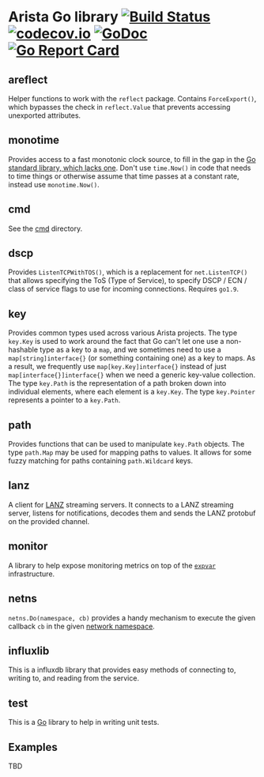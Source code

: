 # Arista Go library [![Build Status](https://travis-ci.org/aristanetworks/goarista.svg?branch=master)](https://travis-ci.org/aristanetworks/goarista) [![codecov.io](http://codecov.io/github/aristanetworks/goarista/coverage.svg?branch=master)](http://codecov.io/github/aristanetworks/goarista?branch=master) [![GoDoc](https://godoc.org/github.com/teachain/goarista?status.png)](https://godoc.org/github.com/teachain/goarista) [![Go Report Card](https://goreportcard.com/badge/github.com/teachain/goarista)](https://goreportcard.com/report/github.com/teachain/goarista)

## areflect

Helper functions to work with the `reflect` package.  Contains
`ForceExport()`, which bypasses the check in `reflect.Value` that
prevents accessing unexported attributes.

## monotime

Provides access to a fast monotonic clock source, to fill in the gap in the
[Go standard library, which lacks one](https://github.com/golang/go/issues/12914).
Don't use `time.Now()` in code that needs to time things or otherwise assume
that time passes at a constant rate, instead use `monotime.Now()`.

## cmd

See the [cmd](cmd) directory.

## dscp

Provides `ListenTCPWithTOS()`, which is a replacement for `net.ListenTCP()`
that allows specifying the ToS (Type of Service), to specify DSCP / ECN /
class of service flags to use for incoming connections. Requires `go1.9`.

## key

Provides common types used across various Arista projects. The type `key.Key`
is used to work around the fact that Go can't let one use a non-hashable type
as a key to a `map`, and we sometimes need to use a `map[string]interface{}`
(or something containing one) as a key to maps. As a result, we frequently use
`map[key.Key]interface{}` instead of just `map[interface{}]interface{}` when we
need a generic key-value collection. The type `key.Path` is the representation
of a path broken down into individual elements, where each element is a `key.Key`.
The type `key.Pointer` represents a pointer to a `key.Path`.

## path

Provides functions that can be used to manipulate `key.Path` objects. The type
`path.Map` may be used for mapping paths to values. It allows for some fuzzy
matching for paths containing `path.Wildcard` keys.

## lanz
A client for [LANZ](https://eos.arista.com/latency-analyzer-lanz-architectures-and-configuration/)
streaming servers. It connects to a LANZ streaming server,
listens for notifications, decodes them and sends the LANZ protobuf on the
provided channel.

## monitor

A library to help expose monitoring metrics on top of the
[`expvar`](https://golang.org/pkg/expvar/) infrastructure.

## netns

`netns.Do(namespace, cb)` provides a handy mechanism to execute the given
callback `cb` in the given [network namespace](https://lwn.net/Articles/580893/).

## influxlib

This is a influxdb library that provides easy methods of connecting to, writing to,
and reading from the service.

## test

This is a [Go](http://golang.org/) library to help in writing unit tests.

## Examples

TBD
